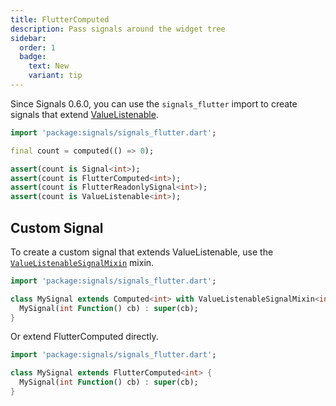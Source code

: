 ```yaml
---
title: FlutterComputed
description: Pass signals around the widget tree
sidebar:
  order: 1
  badge:
    text: New
    variant: tip
---
```


Since Signals 0.6.0, you can use the `signals_flutter` import to create signals that extend [ValueListenable](https://api.flutter.dev/flutter/foundation/ValueListenable-class.html).

```dart
import 'package:signals/signals_flutter.dart';

final count = computed(() => 0);

assert(count is Signal<int>);
assert(count is FlutterComputed<int>);
assert(count is FlutterReadonlySignal<int>);
assert(count is ValueListenable<int>);
```

## Custom Signal

To create a custom signal that extends ValueListenable, use the [`ValueListenableSignalMixin`](/mixins/value-listenable) mixin.

```dart
import 'package:signals/signals_flutter.dart';

class MySignal extends Computed<int> with ValueListenableSignalMixin<int> {
  MySignal(int Function() cb) : super(cb);
}
```

Or extend FlutterComputed directly.

```dart
import 'package:signals/signals_flutter.dart';

class MySignal extends FlutterComputed<int> {
  MySignal(int Function() cb) : super(cb);
}
```
